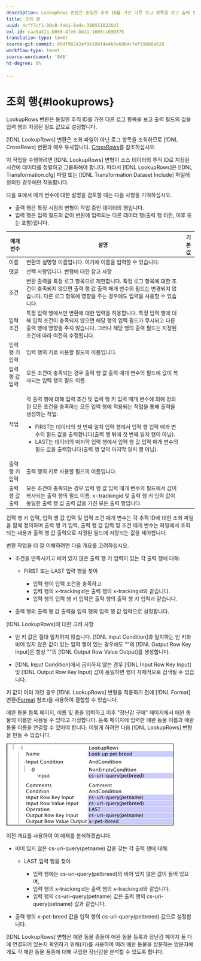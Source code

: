 ```yaml
---
description: LookupRows 변환은 동일한 추적 ID를 가진 다른 로그 항목을 보고 출력 필드의 값을 입력 행의 지정된 필드 값으로 설정합니다.
title: 조회 행
uuid: 4cff7cf1-00c8-4ab1-8adc-3805518226d3
exl-id: caa9a311-b056-4fe8-bb11-1605cc690375
translation-type: tm+mt
source-git-commit: d9df90242ef96188f4e4b5e6d04cfef196b0a628
workflow-type: tm+mt
source-wordcount: '946'
ht-degree: 0%

---
```


# 조회 행{#lookuprows}

LookupRows 변환은 동일한 추적 ID를 가진 다른 로그 항목을 보고 출력 필드의 값을 입력 행의 지정된 필드 값으로 설정합니다.

[!DNL LookupRows] 변환은 조회 파일이 아닌 로그 항목을 조회하므로 [!DNL CrossRows] 변환과 매우 유사합니다. [CrossRows](../../../../../home/c-dataset-const-proc/c-data-trans/c-transf-types/c-standard-transf/c-crossrows.md#concept-fcace08804f54db397ed631cc13ff4f2)를 참조하십시오.

이 작업을 수행하려면 [!DNL LookupRows] 변형이 소스 데이터의 추적 ID로 지정된 시간에 데이터를 정렬하고 그룹화해야 합니다. 따라서 [!DNL LookupRows]은 [!DNL Transformation.cfg] 파일 또는 [!DNL Transformation Dataset Include] 파일에 정의된 경우에만 작동합니다.

다음 표에서 매개 변수에 대한 설명을 검토할 때는 다음 사항을 기억하십시오.

* 출력 행은 특정 시점의 변형이 작업 중인 데이터의 행입니다.
* 입력 행은 입력 필드의 값이 변환에 입력되는 다른 데이터 행(출력 행 이전, 이후 또는 포함)입니다.

<table id="table_AB68A89ECD5C45F39B8433F994BBD7D8"> 
 <thead> 
  <tr> 
   <th colname="col1" class="entry"> 매개 변수 </th> 
   <th colname="col2" class="entry"> 설명 </th> 
   <th colname="col3" class="entry"> 기본값 </th> 
  </tr> 
 </thead>
 <tbody> 
  <tr> 
   <td colname="col1"> 이름 </td> 
   <td colname="col2"> 변환의 설명형 이름입니다. 여기에 이름을 입력할 수 있습니다. </td> 
   <td colname="col3"> </td> 
  </tr> 
  <tr> 
   <td colname="col1"> 댓글 </td> 
   <td colname="col2"> 선택 사항입니다. 변형에 대한 참고 사항 </td> 
   <td colname="col3"> </td> 
  </tr> 
  <tr> 
   <td colname="col1"> 조건 </td> 
   <td colname="col2"> 변환 출력을 특정 로그 항목으로 제한합니다. 특정 로그 항목에 대한 조건이 충족되지 않으면 출력 행 값 출력 매개 변수의 필드는 변경되지 않습니다. 다른 로그 항목에 영향을 주는 경우에도 입력을 사용할 수 있습니다. </td> 
   <td colname="col3"> </td> 
  </tr> 
  <tr> 
   <td colname="col1"> 입력 조건 </td> 
   <td colname="col2">특정 입력 행에서만 변환에 대한 입력을 허용합니다. 특정 입력 행에 대해 <span class="wintitle"> 입력</span> 조건이 충족되지 않으면 해당 행의 입력 필드가 무시되고 다른 출력 행에 영향을 주지 않습니다. 그러나 해당 행의 출력 필드는 지정된 조건에 따라 여전히 수정됩니다. </td> 
   <td colname="col3"> </td> 
  </tr> 
  <tr> 
   <td colname="col1"> 입력 행 키 입력 </td> 
   <td colname="col2"> 입력 행의 키로 사용할 필드의 이름입니다. </td> 
   <td colname="col3"> </td> 
  </tr> 
  <tr> 
   <td colname="col1"> 입력 행 값 입력 </td> 
   <td colname="col2"> 모든 조건이 충족되는 경우 출력 행 값 출력 매개 변수의 필드에 값이 복사되는 입력 행의 필드 이름. </td> 
   <td colname="col3"> </td> 
  </tr> 
  <tr> 
   <td colname="col1"> 작업 </td> 
   <td colname="col2"> <p>각 출력 행에 대해 <span class="wintitle"> 입력</span> 조건 및 입력 행 키 입력 매개 변수에 의해 정의된 모든 조건을 충족하는 모든 입력 행에 적용되는 작업을 통해 출력을 생성하는 작업: 
     <ul id="ul_16FB152CB558497794DDED72A2F05CDD"> 
      <li id="li_22DA9F814E4E42D0B21E90B63A2A7A0E"> FIRST는 데이터의 첫 번째 일치 입력 행에서 입력 행 입력 매개 변수의 필드 값을 출력합니다(출력 행 뒤에 첫 번째 일치 행이 아님). </li> 
      <li id="li_45E00C3DE0494A1CB5C09B942088F161"> LAST는 데이터의 마지막 입력 행에서 입력 행 값 입력 매개 변수의 필드 값을 출력합니다(출력 행 앞의 마지막 일치 행 아님). </li> 
     </ul> </p> </td> 
   <td colname="col3"> </td> 
  </tr> 
  <tr> 
   <td colname="col1"> 출력 행 키 입력 </td> 
   <td colname="col2"> 출력 행의 키로 사용할 필드의 이름입니다. </td> 
   <td colname="col3"> </td> 
  </tr> 
  <tr> 
   <td colname="col1"> 출력 행 값 출력 </td> 
   <td colname="col2">모든 조건이 충족되는 경우 입력 행 값 입력 매개 변수의 필드에서 값이 복사되는 출력 행의 필드 이름. x-trackingid 및 <span class="wintitle"> 출력 행 키 입력 </span>값이 동일한 <span class="wintitle"> 출력 행 값 출력</span> 값을 가진 모든 출력 행입니다. </td> 
   <td colname="col3"> </td> 
  </tr> 
 </tbody> 
</table>

입력 행 키 입력, 입력 행 값 입력 및 입력 조건 매개 변수는 각 추적 ID에 대한 조회 파일을 함께 정의하며 출력 행 키 입력, 출력 행 값 입력 및 조건 매개 변수는 파일에서 조회되는 내용과 출력 행 값 출력으로 지정된 필드에 저장되는 값을 제어합니다.

변환 작업을 더 잘 이해하려면 다음 개요를 고려하십시오.

* 조건을 만족시키고 비어 있지 않은 출력 행 키 입력이 있는 각 출력 행에 대해:

   * FIRST 또는 LAST 입력 행을 찾아

      * 입력 행이 입력 조건을 충족하고
      * 입력 행의 x-trackingid는 출력 행의 x-trackingid와 같습니다.
      * 입력 행의 입력 행 키 입력은 출력 행의 출력 행 키 입력과 같습니다.

* 출력 행의 출력 행 값 출력을 입력 행의 입력 행 값 입력으로 설정합니다.

[!DNL LookupRows]에 대한 고려 사항

* 빈 키 값은 절대 일치하지 않습니다. [!DNL Input Condition]과 일치하는 빈 키와 비어 있지 않은 값이 있는 입력 행이 있는 경우에도 &quot;&quot;의 [!DNL Output Row Key Input]은 항상 &quot;&quot;의 [!DNL Output Row Value Output]를 생성합니다.

* [!DNL Input Condition]에서 금지하지 않는 경우 [!DNL Input Row Key Input] 및 [!DNL Output Row Key Input] 값이 동일하면 행이 자체적으로 검색될 수 있습니다.

키 값이 여러 개인 경우 [!DNL LookupRows] 변형을 적용하기 전에 [!DNL Format] 변환([Format](../../../../../home/c-dataset-const-proc/c-data-trans/c-transf-types/c-standard-transf/c-format.md#concept-3de04869181e4694ab072b092186684b) 참조)을 사용하여 결합할 수 있습니다.

애완 동물 등록 페이지, 이름 및 종을 입력하고 이후 &quot;장난감 구매&quot; 페이지에서 애완 동물의 이름만 사용될 수 있다고 가정합니다. 등록 페이지에 입력한 애완 동물 이름과 애완 동물 이름을 연결할 수 있어야 합니다. 이렇게 하려면 다음 [!DNL LookupRows] 변형을 만들 수 있습니다.

![](assets/cfg_TransformationType_LookupRows.png)

이전 개요를 사용하여 이 예제를 분석하겠습니다.

* 비어 있지 않은 cs-uri-query(petname) 값을 갖는 각 출력 행에 대해:

   * LAST 입력 행을 찾아

      * 입력 행에는 cs-uri-query(petbreed)의 비어 있지 않은 값이 들어 있으며,
      * 입력 행의 x-trackingid는 출력 행의 x-trackingid와 같습니다.
      * 입력 행의 cs-uri-query(petname) 값은 출력 행의 cs-uri-query(petname) 값과 같습니다.

* 출력 행의 x-pet-breed 값을 입력 행의 cs-uri-query(petbreed) 값으로 설정합니다.

[!DNL LookupRows] 변형은 애완 동물 종들이 애완 동물 등록과 장난감 페이지 둘 다에 연결되어 있는지 확인하기 위해(키)를 사용하여 여러 애완 동물을 방문하는 방문자에게도 각 애완 동물 품종에 대해 구입한 장난감을 분석할 수 있도록 합니다.
